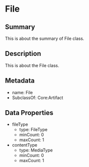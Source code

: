 # File

## Summary

This is about the summary of File class.

## Description

This is about the File class.

## Metadata

- name: File
- SubclassOf: Core:Artifact

## Data Properties

- fileType
  - type: FileType
  - minCount: 0
  - maxCount: 1
- contentType
  - type: MediaType
  - minCount: 0
  - maxCount: 1

